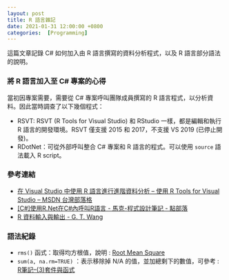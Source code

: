 ```yaml
---
layout: post
title: R 語言雜記
date: 2021-01-31 12:00:00 +0800
categories:  [Programming]
--- 
```


這篇文章記錄 C# 如何加入由 R 語言撰寫的資料分析程式，以及 R 語言部分語法的說明。

### 將 R 語言加入至 C# 專案的心得

當初因專案需要，需要從 C# 專案呼叫團隊成員撰寫的 R 語言程式，以分析資料。因此當時調查了以下幾個程式：

- RSVT: RSVT (R Tools for Visual Studio) 和 RStudio 一樣，都是編輯和執行 R 語言的開發環境。RSVT 僅支援 2015 和 2017，不支援 VS 2019 (已停止開發)。
- RDotNet：可從外部呼叫整合 C# 專案和 R 語言的程式。可以使用 `source` 語法載入 R script。

### 參考連結

- [在 Visual Studio 中使用 R 語言進行進階資料分析 – 使用 R Tools for Visual Studio – MSDN 台灣部落格](https://blogs.msdn.microsoft.com/msdntaiwan/2016/03/24/rtvstw-overview/)
- [[C#]使用R.Net在C#內呼叫R語言 - 馬克-程式設計筆記 - 點部落](https://dotblogs.com.tw/marsxie/2019/05/27/232135)
- [R 資料輸入與輸出 - G. T. Wang](https://blog.gtwang.org/r/r-data-input-and-output/)

### 語法紀錄

- `rms()` 函式：取得均方根值，說明 : [Root Mean Square ](http://rug.mnhn.fr/seewave/HTML/MAN/rms.html)
- `sum(a, na.rm=TRUE)` ：表示移除掉 N/A 的值，並加總剩下的數值，可參考 : [R筆記–(3)套件與函式](https://rpubs.com/skydome20/R-Note3-function_and_package)